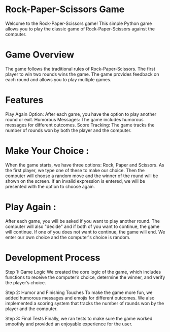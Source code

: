 # Rock-Paper-Scissors Game

Welcome to the Rock-Paper-Scissors game! This simple Python game allows you to play the classic game of Rock-Paper-Scissors against the computer. 

# Game Overview
The game follows the traditional rules of Rock-Paper-Scissors.
The first player to win two rounds wins the game.
The game provides feedback on each round and allows you to play multiple games.

# Features
Play Again Option: After each game, you have the option to play another round or exit.
Humorous Messages: The game includes humorous messages for different outcomes.
Score Tracking: The game tracks the number of rounds won by both the player and the computer.

# Make Your Choice :

When the game starts, we have three options: Rock, Paper and Scissors.
As the first player, we type one of these to make our choice. Then the computer will choose a random move and the winner of the round will be shown on the screen.
If an invalid expression is entered, we will be presented with the option to choose again.

# Play Again :

After each game, you will be asked if you want to play another round.
The computer will also "decide" and if both of you want to continue, the game will continue. If one of you does not want to continue, the game will end. We enter our own choice and the computer's choice is random.

# Development Process
Step 1: Game Logic
We created the core logic of the game, which includes functions to receive the computer’s choice, determine the winner, and verify the player’s choice.

Step 2: Humor and Finishing Touches
To make the game more fun, we added humorous messages and emojis for different outcomes.
We also implemented a scoring system that tracks the number of rounds won by the player and the computer.

Step 3: Final Tests
Finally, we ran tests to make sure the game worked smoothly and provided an enjoyable experience for the user.
